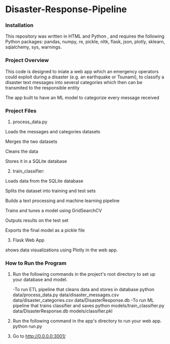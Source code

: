 # Disaster-Response-Pipeline

### Installation

This repository was written in HTML and Python , and requires the following Python packages: pandas, numpy, re, pickle, nltk, flask, json, plotly, sklearn, sqlalchemy, sys, warnings.

### Project Overview
This code is designed to iniate a web app which an emergency operators could exploit during a disaster (e.g. an earthquake or Tsunami), to classify a disaster text messages into several categories which then can be transmited to the responsible entity

The app built to have an ML model to categorize every message received

### Project Files
1. process_data.py

Loads the messages and categories datasets

Merges the two datasets

Cleans the data

Stores it in a SQLite database

2. train_classifier:

Loads data from the SQLite database

Splits the dataset into training and test sets

Builds a text processing and machine learning pipeline

Trains and tunes a model using GridSearchCV

Outputs results on the test set

Exports the final model as a pickle file

3. Flask Web App

shows data visualizations using Plotly in the web app.

### How to Run the Program
1. Run the following commands in the project's root directory to set up your database and model.

      -To run ETL pipeline that cleans data and stores in database python data/process_data.py data/disaster_messages.csv data/disaster_categories.csv data/DisasterResponse.db
      -To run ML pipeline that trains classifier and saves python models/train_classifier.py data/DisasterResponse.db models/classifier.pkl
      
2. Run the following command in the app's directory to run your web app. python run.py

3. Go to http://0.0.0.0:3001/
